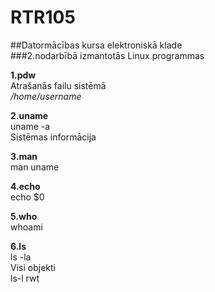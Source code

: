 # RTR105  
##Datormācības kursa elektroniskā klade  
###2.nodarbībā izmantotās Linux programmas  

**1.pdw**    
Atrašanās failu sistēmā  
*/home/username*  

**2.uname**  
uname -a  
Sistēmas informācija  
 
**3.man**  
man uname 

**4.echo**  
echo $0  

**5.who**  
whoami  

**6.ls**  
ls -la   
Visi objekti  
ls-l rwt  



